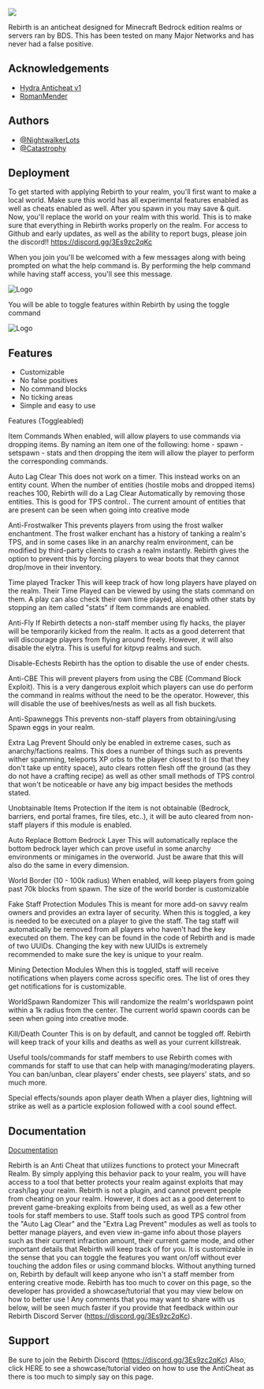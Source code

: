 
<img src="https://i.imgur.com/XSoKqE1.png" border="0">

Rebirth is an anticheat designed for Minecraft Bedrock edition realms or servers ran by BDS. This has been tested on many Major Networks and has never had a false positive.

## Acknowledgements

 - [Hydra Anticheat v1](https://discord.gg/3Es9zc2qKc)
 - [RomanMender](https://github.com/romanmender)

## Authors

- [@NightwalkerLots](https://twitter.com/LastoftheSorrow)
- [@Catastrophy](https://twitter.com/LastoftheSorrow)


## Deployment

To get started with applying Rebirth to your realm, you'll first want to make a local world. Make sure this world has all experimental features enabled as well as cheats enabled as well. After you spawn in you may save & quit. Now, you'll replace the world on your realm with this world. This is to make sure that everything in Rebirth works properly on the realm. For access to Github and early updates, as well as the ability to report bugs, please join the discord!! https://discord.gg/3Es9zc2qKc

When you join you'll be welcomed with a few messages along with being prompted on what the help command is. By performing the help command while having staff access, you'll see this message.

![Logo](https://my.mcpedl.com/storage/addons/8434/images/unity-anticheat--rebirth-v21_2.png)

You will be able to toggle features within Rebirth by using the toggle command

![Logo](https://my.mcpedl.com/storage/addons/8434/images/unity-anticheat--rebirth-v21_3.png)

## Features

- Customizable
- No false positives
- No command blocks
- No ticking areas
- Simple and easy to use

Features (Toggleabled)

Item Commands
When enabled, will allow players to use commands via dropping items.
By naming an item one of the following: home - spawn - setspawn - stats
and then dropping the item will allow the player to perform the corresponding commands.

Auto Lag Clear
This does not work on a timer. This instead works on an entity count. When the number of entities (hostile mobs and dropped items) reaches 100, Rebirth will do a Lag Clear Automatically by removing those entities. This is good for TPS control.. The current amount of entities that are present can be seen when going into creative mode

Anti-Frostwalker
This prevents players from using the frost walker enchantment. The frost walker enchant has a history of tanking a realm's TPS, and in some cases like in an anarchy realm environment, can be modified by third-party clients to crash a realm instantly. Rebirth gives the option to prevent this by forcing players to wear boots that they cannot drop/move in their inventory.

Time played Tracker
This will keep track of how long players have played on the realm. Their Time Played can be viewed by using the stats command on them. A play can also check their own time played, along with other stats by stopping an item called "stats" if Item commands are enabled.

Anti-Fly
If Rebirth detects a non-staff member using fly hacks, the player will be temporarily kicked from the realm. It acts as a good deterrent that will discourage players from flying around freely. However, it will also disable the elytra. This is useful for kitpvp realms and such.

Disable-Echests
Rebirth has the option to disable the use of ender chests.

Anti-CBE
This will prevent players from using the CBE (Command Block Exploit). This is a very dangerous exploit which players can use do perform the command in realms without the need to be the operator. However, this will disable the use of beehives/nests as well as all fish buckets.

Anti-Spawneggs
This prevents non-staff players from obtaining/using Spawn eggs in your realm.

Extra Lag Prevent
Should only be enabled in extreme cases, such as anarchy/factions realms. This does a number of things such as prevents wither spamming, teleports XP orbs to the player closest to it (so that they don't take up entity space), auto clears rotten flesh off the ground (as they do not have a crafting recipe) as well as other small methods of TPS control that won't be noticeable or have any big impact besides the methods stated.

Unobtainable Items Protection
If the item is not obtainable (Bedrock, barriers, end portal frames, fire tiles, etc..), it will be auto cleared from non-staff players if this module is enabled.

Auto Replace Bottom Bedrock Layer
This will automatically replace the bottom bedrock layer which can prove useful in some anarchy environments or minigames in the overworld. Just be aware that this will also do the same in every dimension.

World Border (10 - 100k radius)
When enabled, will keep players from going past 70k blocks from spawn. The size of the world border is customizable

Fake Staff Protection Modules
This is meant for more add-on savvy realm owners and provides an extra layer of security. When this is toggled, a key is needed to be executed on a player to give the staff. The tag staff will automatically be removed from all players who haven't had the key executed on them. The key can be found in the code of Rebirth and is made of two UUIDs. Changing the key with new UUIDs is extremely recommended to make sure the key is unique to your realm.

Mining Detection Modules
When this is toggled, staff will receive notifications when players come across specific ores. The list of ores they get notifications for is customizable.

WorldSpawn Randomizer
This will randomize the realm's worldspawn point within a 1k radius from the center.
The current world spawn coords can be seen when going into creative mode.

Kill/Death Counter
This is on by default, and cannot be toggled off. Rebirth will keep track of your kills and deaths as well as your current killstreak.

Useful tools/commands for staff members to use
Rebirth comes with commands for staff to use that can help with managing/moderating players. You can ban/unban, clear players' ender chests, see players' stats, and so much more.

Special effects/sounds apon player death
When a player dies, lightning will strike as well as a particle explosion followed with a cool sound effect.
## Documentation

[Documentation](https://linktodocumentation)

  Rebirth is an Anti Cheat that utilizes functions to protect your Minecraft Realm. By simply applying this behavior pack to your realm, you will have access to a tool that better protects your realm against exploits that may crash/lag your realm. Rebirth is not a plugin, and cannot prevent people from cheating on your realm. However, it does act as a good deterrent to prevent game-breaking exploits from being used, as well as a few other tools for staff members to use. Staff tools such as good TPS control from the "Auto Lag Clear" and the "Extra Lag Prevent" modules as well as tools to better manage players, and even view in-game info about those players such as their current infraction amount, their current game mode, and other important details that Rebirth will keep track of for you. It is customizable in the sense that you can toggle the features you want on/off without ever touching the addon files or using command blocks. Without anything turned on, Rebirth by default will keep anyone who isn't a staff member from entering creative mode. Rebirth has too much to cover on this page, so the developer has provided a showcase/tutorial that you may view below on how to better use ! Any comments that you may want to share with us below, will be seen much faster if you provide that feedback within our Rebirth Discord Server (https://discord.gg/3Es9zc2qKc).
## Support

Be sure to join the Rebirth Discord (https://discord.gg/3Es9zc2qKc)
Also, click HERE to see a showcase/tutorial video on how to use the AntiCheat
as there is too much to simply say on this page.
